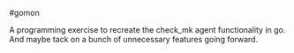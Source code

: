 #gomon

A programming exercise to recreate the check_mk agent functionality in go. And maybe tack on a bunch of unnecessary features going forward. 
